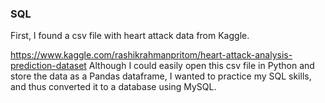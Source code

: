### SQL

First, I found a csv file with heart attack data from Kaggle.

https://www.kaggle.com/rashikrahmanpritom/heart-attack-analysis-prediction-dataset
Although I could easily open this csv file in Python and store the data as a Pandas dataframe, I wanted to practice my SQL skills, and thus converted it to a database using MySQL. 

